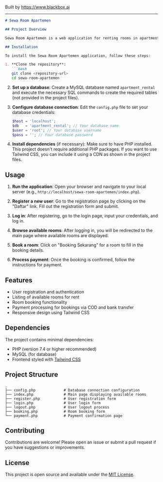 
Built by https://www.blackbox.ai

---

```markdown
# Sewa Room Apartemen

## Project Overview

Sewa Room Apartemen is a web application for renting rooms in apartments. The application allows users to view available rooms, register for an account, log in, book rooms, and manage their bookings. Users can also make payments via COD (Cash on Delivery) or via bank transfer.

## Installation

To install the Sewa Room Apartemen application, follow these steps:

1. **Clone the repository**:
   ```bash
   git clone <repository-url>
   cd sewa-room-apartemen
   ```

2. **Set up a database**:
   Create a MySQL database named `apartment_rental` and execute the necessary SQL commands to create the required tables (not provided in the project files).

3. **Configure database connection**:
   Edit the `config.php` file to set your database credentials:
   ```php
   $host = 'localhost';
   $db   = 'apartment_rental'; // Your database name
   $user = 'root'; // Your database username
   $pass = ''; // Your database password
   ```

4. **Install dependencies** (if necessary):
   Make sure to have PHP installed. This project doesn't require additional PHP packages. If you want to use Tailwind CSS, you can include it using a CDN as shown in the project files.

## Usage

1. **Run the application**:
   Open your browser and navigate to your local server (e.g., `http://localhost/sewa-room-apartemen/index.php`).

2. **Register a new user**:
   Go to the registration page by clicking on the "Daftar" link. Fill out the registration form and submit.

3. **Log in**:
   After registering, go to the login page, input your credentials, and log in.

4. **Browse available rooms**:
   After logging in, you will be redirected to the main page where available rooms are displayed.

5. **Book a room**:
   Click on "Booking Sekarang" for a room to fill in the booking details.

6. **Process payment**:
   Once the booking is confirmed, follow the instructions for payment.

## Features

- User registration and authentication
- Listing of available rooms for rent
- Room booking functionality
- Payment processing for bookings via COD and bank transfer
- Responsive design using Tailwind CSS

## Dependencies

The project contains minimal dependencies:
- PHP (version 7.4 or higher recommended)
- MySQL (for database)
- Frontend styled with [Tailwind CSS](https://tailwindcss.com/)

## Project Structure

```
.
├── config.php             # Database connection configuration
├── index.php              # Main page displaying available rooms
├── register.php           # User registration form
├── login.php              # User login form
├── logout.php             # User logout process
├── booking.php            # Room booking form
└── payment.php            # Payment confirmation page
```

## Contributing

Contributions are welcome! Please open an issue or submit a pull request if you have suggestions or improvements.

## License

This project is open source and available under the [MIT License](LICENSE).
```